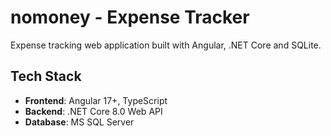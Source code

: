 # nomoney - Expense Tracker

Expense tracking web application built with Angular, .NET Core and SQLite.

## Tech Stack
- **Frontend**: Angular 17+, TypeScript
- **Backend**: .NET Core 8.0 Web API
- **Database**: MS SQL Server